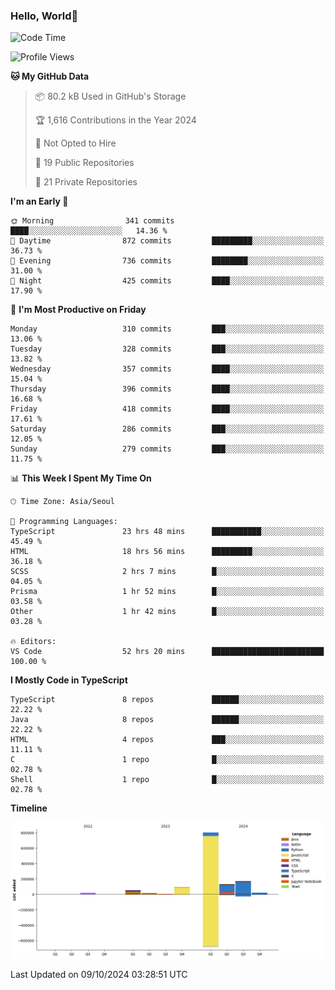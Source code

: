 
### Hello, World🐤

<!--START_SECTION:waka-->
![Code Time](http://img.shields.io/badge/Code%20Time-782%20hrs%2023%20mins-blue)

![Profile Views](http://img.shields.io/badge/Profile%20Views-1-blue)

**🐱 My GitHub Data** 

> 📦 80.2 kB Used in GitHub's Storage 
 > 
> 🏆 1,616 Contributions in the Year 2024
 > 
> 🚫 Not Opted to Hire
 > 
> 📜 19 Public Repositories 
 > 
> 🔑 21 Private Repositories 
 > 
**I'm an Early 🐤** 

```text
🌞 Morning                341 commits         ████░░░░░░░░░░░░░░░░░░░░░   14.36 % 
🌆 Daytime                872 commits         █████████░░░░░░░░░░░░░░░░   36.73 % 
🌃 Evening                736 commits         ████████░░░░░░░░░░░░░░░░░   31.00 % 
🌙 Night                  425 commits         ████░░░░░░░░░░░░░░░░░░░░░   17.90 % 
```
📅 **I'm Most Productive on Friday** 

```text
Monday                   310 commits         ███░░░░░░░░░░░░░░░░░░░░░░   13.06 % 
Tuesday                  328 commits         ███░░░░░░░░░░░░░░░░░░░░░░   13.82 % 
Wednesday                357 commits         ████░░░░░░░░░░░░░░░░░░░░░   15.04 % 
Thursday                 396 commits         ████░░░░░░░░░░░░░░░░░░░░░   16.68 % 
Friday                   418 commits         ████░░░░░░░░░░░░░░░░░░░░░   17.61 % 
Saturday                 286 commits         ███░░░░░░░░░░░░░░░░░░░░░░   12.05 % 
Sunday                   279 commits         ███░░░░░░░░░░░░░░░░░░░░░░   11.75 % 
```


📊 **This Week I Spent My Time On** 

```text
🕑︎ Time Zone: Asia/Seoul

💬 Programming Languages: 
TypeScript               23 hrs 48 mins      ███████████░░░░░░░░░░░░░░   45.49 % 
HTML                     18 hrs 56 mins      █████████░░░░░░░░░░░░░░░░   36.18 % 
SCSS                     2 hrs 7 mins        █░░░░░░░░░░░░░░░░░░░░░░░░   04.05 % 
Prisma                   1 hr 52 mins        █░░░░░░░░░░░░░░░░░░░░░░░░   03.58 % 
Other                    1 hr 42 mins        █░░░░░░░░░░░░░░░░░░░░░░░░   03.28 % 

🔥 Editors: 
VS Code                  52 hrs 20 mins      █████████████████████████   100.00 % 
```

**I Mostly Code in TypeScript** 

```text
TypeScript               8 repos             ██████░░░░░░░░░░░░░░░░░░░   22.22 % 
Java                     8 repos             ██████░░░░░░░░░░░░░░░░░░░   22.22 % 
HTML                     4 repos             ███░░░░░░░░░░░░░░░░░░░░░░   11.11 % 
C                        1 repo              █░░░░░░░░░░░░░░░░░░░░░░░░   02.78 % 
Shell                    1 repo              █░░░░░░░░░░░░░░░░░░░░░░░░   02.78 % 
```



**Timeline**

![Lines of Code chart](https://raw.githubusercontent.com/jilpoom/jilpoom/main/assets/bar_graph.png)


 Last Updated on 09/10/2024 03:28:51 UTC
<!--END_SECTION:waka-->
